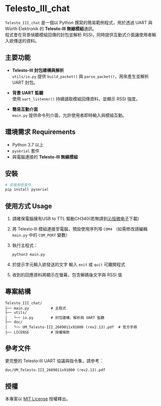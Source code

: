 # Telesto_III_chat

`Telesto_III_chat` 是一個以 Python 撰寫的簡易範例程式，用於透過 UART 與 Würth Elektronik 的 **Telesto‑III 無線模組**通訊。  
程式會在背景偵聽模組回傳的封包並解析 RSSI，同時提供互動式介面讓使用者輸入欲傳送的資料。


## 主要功能

- **Telesto‑III 封包建構與解析**  
  `utils/io.py` 提供 `build_packet()` 與 `parse_packet()`，用來產生並解析 UART 封包。

- **背景 UART 監聽**  
  使用 `uart_listener()` 持續讀取模組回傳資料，並顯示 RSSI 強度。

- **簡易互動介面**  
  `main.py` 提供命令列介面，允許使用者即時輸入與模組互動。

## 環境需求 Requirements

- Python 3.7 以上
- `pyserial` 套件
- 與電腦連接的 **Telesto‑III 無線模組**


## 安裝

```bash
# 安裝相依套件
pip install pyserial
````

## 使用方式 Usage

1. 請確保電腦擁有USB to TTL 驅動CH340(若無請到[沁恒微电子](https://www.wch.cn/downloads/ch341ser_exe.html)下載)

2. 將 Telesto‑III 模組連接至電腦，預設使用序列埠 `COM4`
   （如需修改請編輯 `main.py` 中的 `COM_PORT` 變數）

3. 執行主程式：

   ```bash
   python3 main.py
   ```

4. 於提示字元輸入欲發送的文字
   輸入 `exit` 或 `quit` 可離開程式

5. 收到的回應資料將顯示在螢幕，包含解碼後文字與 RSSI 值

## 專案結構

```
Telesto_III_chat/
├── main.py          # 主程式
├── utils/
│   └── io.py        # 封包建構、解析與 UART 監聽
├── doc/
│   └── UM_Telesto-III_2609011x91000 (rev2.13).pdf  # 官方手冊
├── LICENSE          # 授權條款
```

## 參考文件

更完整的 Telesto‑III UART 協議與指令集，請參考：

`doc/UM_Telesto-III_2609011x91000 (rev2.13).pdf`


## 授權

本專案以 [MIT License](./LICENSE) 授權釋出。
